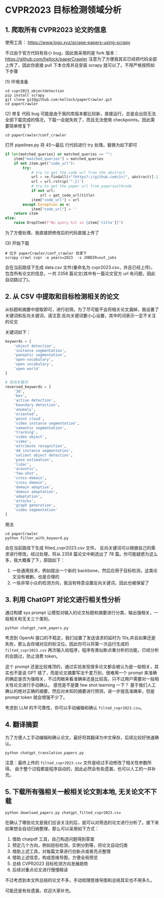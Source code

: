# CVPR2023 目标检测领域分析

## 1. 爬取所有 CVPR2023 论文的信息

使用工具： https://www.logx.xyz/scrape-papers-using-scrapy

不过由于官方代码有些小 bug，因此我采用的是 fork 版本： https://github.com/hellock/paperCrawler
注意为了方便我其实已经把代码全部上传了，因此你直接 pull 下本仓库并且安装 scrapy 就可以了。不用严格按照如下步骤

(1) 环境准备

```shell
cd cvpr2023_objectdetection
pip install scrapy
git clone git@github.com:hellock/paperCrawler.git
cd paperCrawler
```

(2) 修复 代码 bug
可能是由于我的库版本都比较新，直接运行，总是会出现无法全部下载完成的情况，下载一会就失败了，而且无法使用 checkpoints。因此需要简单修复下

```shell
cd paperCrawler/conf_crawler
```

打开 pipelines.py 将 45～最后 行代码进行 try 处理，替换为如下即可

```python
if len(matched_queries) or matched_queries == "":
    item["matched_queries"] = matched_queries
    if not item.get("code_url"):
        try:
            # try to get the code url from the abstract
            url = re.findall(r"(https?://github.com\S+)", abstract)[-1]
            url = url.rstrip('".})')
            # try to get the paper url from paperswithcode
            if not url:
                url = get_code_url(title)
            item["code_url"] = url
        except Exception as e:
            item["code_url"] = ''
    return item
else:
    raise DropItem(f"No query hit in {item['title']}")
```
为了方便处理，我直接把修改后的代码直接上传了

(3) 开始下载

```shell
# 位于 paperCrawler/conf_crawler 目录下
scrapy crawl cvpr -a years=2023  -s JOBDIR=out_jobs
```

会在当前路径下生成 data.csv 文件(重命名为 cvpr2023.csv，并且已经上传)，包含所有论文的信息，一共 2358 篇论文(其中有一篇论文官方 url 有问题，因此自动跳过了)。

## 2. 从 CSV 中提取和目标检测相关的论文

从标题和摘要中提取即可，进行初筛。为了尽可能不会将相关论文漏掉，我设置了关键词和反向关键词，请注意:反向关键词要小心设置，其中的词表示一定不关注的论文

关键词如下：

```python
keywords = [
    'object detection',
    'instance segmentation',
    'panoptic segmentation',
    'open-vocabulary',
    'open vocabulary',
    'open world'
]

# 反向关键词
reversed_keywords = [
    '3d',
    'bev',
    'active detection',
    'boundary detection',
    'anomaly',
    'oriented',
    'point cloud',
    'video instance segmentation',
    'semantic segmentation',
    'tracking',
    'video object',
    'video',
    'attribute recognition',
    '4d instance segmentation',
    'salient object detection',
    'pose estimation',
    'lidar',
    'acoustic',
    'few-shot',
    'cross-domain',
    'cross domain',
    'domain adaptive',
    'domain adaptation',
    'adaptation',
    'attacks',
    'graph generation',
    'video segmentation'
]
```

用法
```shell
cd paperCrawler
python filter_with_keyword.py
```

会在当前路径下生成 filted_cvpr2023.csv 文件。 反向关键词可以根据自己的需求进行修改。经过处理，将从 2358 篇论文中刷选出了 78 篇。你可能疑惑为这么多，我大概看了下，原因如下：

1. 一些通用技术，例如提出一个新的 backbone，然后应用于目标检测，这类论文没有被删，也是合理的
2. 一些非常小众的检测方向，我没有特意设置反向关键词，因此也被保留了

## 3. 利用 ChatGPT 对论文进行相关性分析

通过构建 sys prompt 让模型对输入的论文标题和摘要进行分类，输出强相关，一般相关和无关三个类别。

```shell
python chatgpt_rank_papers.py
```

考虑到 OpenAI 接口的不稳定，我们设置了发送请求的延时为 10s,并且如果还是失败，那么会存储对应的标注位。因此你可以将第一次运行生成的 `filted_cvpr2023.csv` 再次输入给程序，程序有类似断点重分析的功能，已经分析的会跳过，防止浪费 token。

这个 prompt 还是比较难顶的，通过实验发现很多论文都会被认为是一般相关，其实也不是说 GPT 错了，而是论文摘要写法千差万别，很难用一个 prompt 来准确的确定是否为强相关，不过肉眼来看准确率还是比较高，只不过用户需要对一般相关性论文进行手动确认。
感觉是不是要 few shot learning 一下？ 基于我们人工确认的绝对正确的摘要，然后对未知的摘要进行预测，进一步提高准确率，但是 prompt token 就会增强不少了。

考虑到 LLM 的不可靠性，你可以手动编辑和确认 `filted_cvpr2023.csv`。

## 4. 翻译摘要

为了方便人工手动编辑和确认论文，最好将其翻译为中文保存，后续比较好快速确认。

```shell
python chatgpt_translation_papers.py
``` 

注意：最终上传的 `filted_cvpr2023.csv` 文件是经过手动修改了相关性参数所得。 由于整个过程都是程序自动的，因此必然会有些遗漏，也可以人工的一并补充。

## 5. 下载所有强相关一般相关论文到本地, 无关论文不下载

```shell
python download_papers.py chatgpt_filted_cvpr2023.csv
```

在确认了哪些论文是我们应该关注的后，就可以对筛选的论文进行分析了。接下来如果想全自动归纳整理，那么可以采用如下方式：

1. 借助 chatpdf 工具，自己构造问题得到答案
2. 预定几个方向，例如目标检测，实例分割等，将论文自动归类
3. 借助上述工具，对每篇文章进行创新点或者亮点整理
4. 借助上述信息，构成思维导图，方便全局预览
5. 总结 CVPR2023 目标检测方向发展趋势
6. 后续对重点论文进行慢慢精读

不过考虑到本文所总结的论文不多，手动梳理思维导图和总结其实也不用多久。

可能还是有些遗漏，欢迎大家补充。

